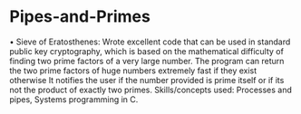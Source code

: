 # Pipes-and-Primes
•	Sieve of Eratosthenes: Wrote excellent code that can be used in standard public key cryptography, which is based on the mathematical difficulty of finding two prime factors of a very large number. The program can return the two prime factors of huge numbers extremely fast if they exist otherwise It notifies the user if the number provided is prime itself or if its not the product of exactly two primes. Skills/concepts used: Processes and pipes, Systems programming in C.
